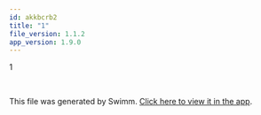 ```yaml
---
id: akkbcrb2
title: "1"
file_version: 1.1.2
app_version: 1.9.0
---
```


1

<br/>

This file was generated by Swimm. [Click here to view it in the app](https://swimm-web-app.web.app/repos/Z2l0aHViJTNBJTNBTm9hUmVwbyUzQSUzQU5vYW96ZXI=/docs/akkbcrb2).
